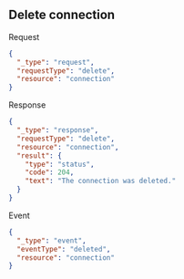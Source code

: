 ## Delete connection
Request
```json
{
  "_type": "request",
  "requestType": "delete",
  "resource": "connection"
}
```
Response
```json
{
  "_type": "response",
  "requestType": "delete",
  "resource": "connection",
  "result": {
    "type": "status",
    "code": 204,
    "text": "The connection was deleted."
  }
}
```
Event
```json
{
  "_type": "event",
  "eventType": "deleted",
  "resource": "connection"
}
```
